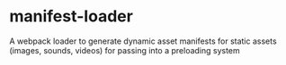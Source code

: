 # manifest-loader
A webpack loader to generate dynamic asset manifests for static assets (images, sounds, videos) for passing into a preloading system 
